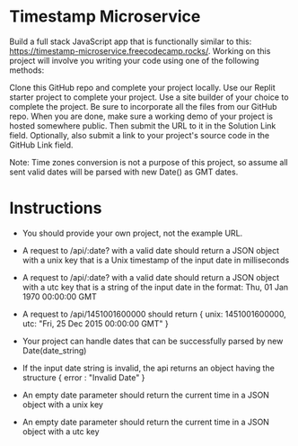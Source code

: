# Timestamp Microservice

Build a full stack JavaScript app that is functionally similar to this: https://timestamp-microservice.freecodecamp.rocks/. Working on this project will involve you writing your code using one of the following methods:

Clone this GitHub repo and complete your project locally.
Use our Replit starter project to complete your project.
Use a site builder of your choice to complete the project. Be sure to incorporate all the files from our GitHub repo.
When you are done, make sure a working demo of your project is hosted somewhere public. Then submit the URL to it in the Solution Link field. Optionally, also submit a link to your project's source code in the GitHub Link field.

Note: Time zones conversion is not a purpose of this project, so assume all sent valid dates will be parsed with new Date() as GMT dates.

# Instructions
- You should provide your own project, not the example URL.

- A request to /api/:date? with a valid date should return a JSON object with a unix key that is a Unix timestamp of the input date in milliseconds

- A request to /api/:date? with a valid date should return a JSON object with a utc key that is a string of the input date in the format: Thu, 01 Jan 1970 00:00:00 GMT

- A request to /api/1451001600000 should return { unix: 1451001600000, utc: "Fri, 25 Dec 2015 00:00:00 GMT" }

- Your project can handle dates that can be successfully parsed by new Date(date_string)

- If the input date string is invalid, the api returns an object having the structure { error : "Invalid Date" }

- An empty date parameter should return the current time in a JSON object with a unix key

- An empty date parameter should return the current time in a JSON object with a utc key

